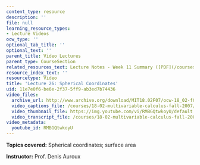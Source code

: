 ```yaml
---
content_type: resource
description: ''
file: null
learning_resource_types:
- Lecture Videos
ocw_type: ''
optional_tab_title: ''
optional_text: ''
parent_title: Video Lectures
parent_type: CourseSection
related_resources_text: Lecture Notes - Week 11 Summary ([PDF](/courses/18-02-multivariable-calculus-fall-2007/resources/lec_week11))
resource_index_text: ''
resourcetype: Video
title: 'Lecture 26: Spherical Coordinates'
uid: 11e7e0f6-be6e-2f37-5ff9-ab3ed7b74436
video_files:
  archive_url: http://www.archive.org/download/MIT18.02F07/ocw-18_02-f07-lec26_300k.mp4
  video_captions_file: /courses/18-02-multivariable-calculus-fall-2007/405b13dba76d54d18dbada949a32eedc_RMBGQtwkoyU.vtt
  video_thumbnail_file: https://img.youtube.com/vi/RMBGQtwkoyU/default.jpg
  video_transcript_file: /courses/18-02-multivariable-calculus-fall-2007/ee609387e71dee7352b7f42764042549_RMBGQtwkoyU.pdf
video_metadata:
  youtube_id: RMBGQtwkoyU
---
```


**Topics covered:** Spherical coordinates; surface area

**Instructor:** Prof. Denis Auroux